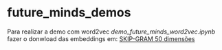 # future_minds_demos

Para realizar a demo com word2vec *demo_future_minds_word2vec.ipynb* fazer o donwload das embeddings em: [SKIP-GRAM 50 dimensões](http://nilc.icmc.usp.br/nilc/index.php/repositorio-de-word-embeddings-do-nilc)
